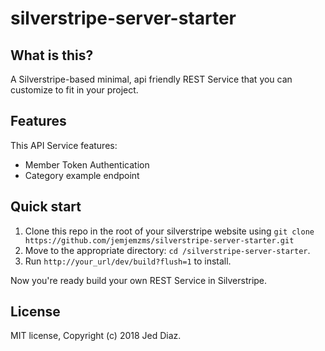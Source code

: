 # silverstripe-server-starter

## What is this?
A Silverstripe-based minimal, api friendly REST Service that you can customize to fit in your project.

## Features

This API Service features:

  * Member Token Authentication
  * Category example endpoint

## Quick start

1. Clone this repo in the root of your silverstripe website using `git clone https://github.com/jemjemzms/silverstripe-server-starter.git`
2. Move to the appropriate directory: `cd /silverstripe-server-starter`.<br />
3. Run `http://your_url/dev/build?flush=1` to install.<br />

Now you're ready build your own REST Service in Silverstripe.

## License

MIT license, Copyright (c) 2018 Jed Diaz.
